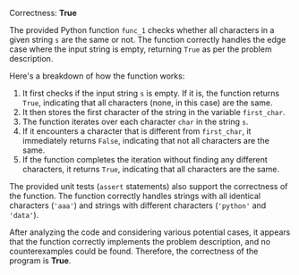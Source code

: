 Correctness: **True**

The provided Python function `func_1` checks whether all characters in a given string `s` are the same or not. The function correctly handles the edge case where the input string is empty, returning `True` as per the problem description.

Here's a breakdown of how the function works:

1. It first checks if the input string `s` is empty. If it is, the function returns `True`, indicating that all characters (none, in this case) are the same.
2. It then stores the first character of the string in the variable `first_char`.
3. The function iterates over each character `char` in the string `s`.
4. If it encounters a character that is different from `first_char`, it immediately returns `False`, indicating that not all characters are the same.
5. If the function completes the iteration without finding any different characters, it returns `True`, indicating that all characters are the same.

The provided unit tests (`assert` statements) also support the correctness of the function. The function correctly handles strings with all identical characters (`'aaa'`) and strings with different characters (`'python'` and `'data'`).

After analyzing the code and considering various potential cases, it appears that the function correctly implements the problem description, and no counterexamples could be found. Therefore, the correctness of the program is **True**.